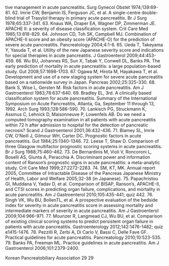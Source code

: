 tive management in acute pancreatitis. Surg Gynecol Obstet 1974;139:69-81.
62. Imrie CW, Benjamin IS, Ferguson JC, et al. A single-centre double-blind trial of Trasylol therapy in primary acute pancreatitis. Br J Surg 1978;65:337-341.
63. Knaus WA, Draper EA, Wagner DP, Zimmerman JE. APACHE II: a severity of disease classification system. Crit Care Med 1985;13:818-829.
64. Johnson CD, Toh SK, Campbell MJ. Combination of APACHE-II score and an obesity score (APACHE-O) for the prediction of severe acute pancreatitis. Pancreatology 2004;4:1-6.
65. Ueda T, Takeyama Y, Yasuda T, et al. Utility of the new Japanese severity score and indications for special therapies in acute pancreatitis. J Gastroenterol 2009;44:453-459.
66. Wu BU, Johannes RS, Sun X, Tabak Y, Conwell DL, Banks PA. The early prediction of mortality in acute pancreatitis: a large population-based study. Gut 2008;57:1698-1703.
67. Ogawa M, Hirota M, Hayakawa T, et al. Development and use of a new staging system for severe acute pancreatitis based on a nationwide survey in Japan. Pancreas 2002;25:325-330.
68. Bank S, Wise L, Gersten M. Risk factors in acute pancreatitis. Am J Gastroenterol 1983;78:637-640.
69. Bradley EL, 3rd. A clinically based classification system for acute pancreatitis. Summary of the International Symposium on Acute Pancreatitis, Atlanta, Ga, September 11 through 13, 1992. Arch Surg 1993;128:586-590.
70. Lankisch PG, Struckmann K, Assmus C, Lehnick D, Maisonneuve P, Lowenfels AB. Do we need a computed tomography examination in all patients with acute pancreatitis within 72 h after admission to hospital for the detection of pancreatic necrosis? Scand J Gastroenterol 2001;36:432-436.
71. Blamey SL, Imrie CW, O’Neill J, Gilmour WH, Carter DC. Prognostic factors in acute pancreatitis. Gut 1984;25:1340-1346.
72. Leese T, Shaw D. Comparison of three Glasgow multifactor prognostic scoring systems in acute pancreatitis. Br J Surg 1988;75:460-462.
73. De Bernardinis M, Violi V, Roncoroni L, Boselli AS, Giunta A, Peracchia A. Discriminant power and information content of Ranson’s prognostic signs in acute pancreatitis: a meta-analytic study. Crit Care Med 1999;27:2272-2283.
74. SM, KT, MK. Annual report 2005, Committee of Intractable Disease of the Pancreas Japanese Ministry of Health, Labor and Welfare 2005;32-38 (in Japanese).
75. Papachristou GI, Muddana V, Yadav D, et al. Comparison of BISAP, Ranson’s, APACHE-II, and CTSI scores in predicting organ failure, complications, and mortality in acute pancreatitis. Am J Gastroenterol 2010;105:435-441; quiz 442.
76. Singh VK, Wu BU, BollenTL, et al. A prospective evaluation of the bedside index for severity in acute pancreatitis score in assessing mortality and intermediate markers of severity in acute pancreatitis. Am J Gastroenterol 2009;104:966-971.
77. Mounzer R, Langmead CJ, Wu BU, et al. Comparison of existing clinical scoring systems to predict persistent organ failure in patients with acute pancreatitis. Gastroenterology 2012;142:1476-1482; quiz e1415-1476.
78. Pezzilli R, Zerbi A, Di Carlo V, Bassi C, Delle Fave GF. Practical guidelines for acute pancreatitis. Pancreatology 2010;10:523-535.
79. Banks PA, Freeman ML. Practice guidelines in acute pancreatitis. Am J Gastroenterol 2006;101:2379-2400.

Korean Pancreatobiliary Association 29
<PAGE>29